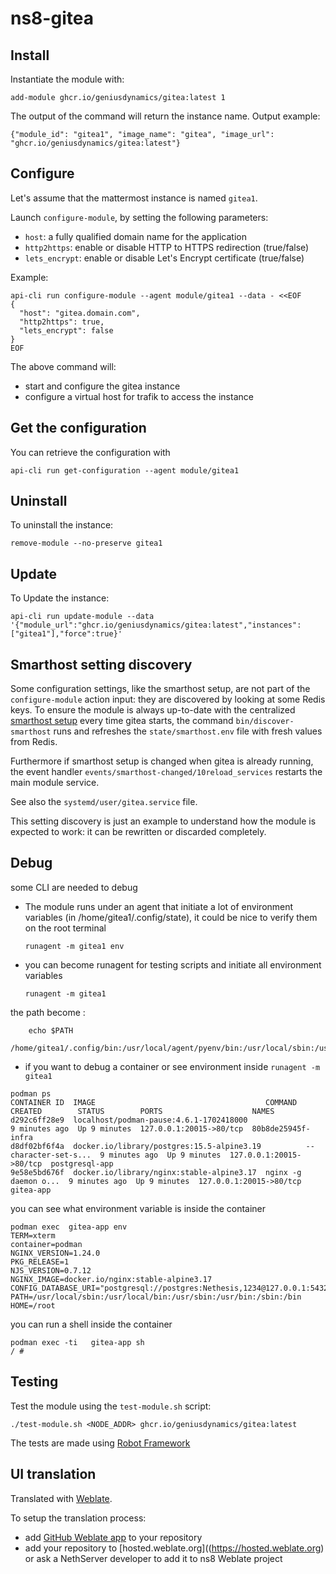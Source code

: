 # ns8-gitea

## Install

Instantiate the module with:

    add-module ghcr.io/geniusdynamics/gitea:latest 1

The output of the command will return the instance name.
Output example:

    {"module_id": "gitea1", "image_name": "gitea", "image_url": "ghcr.io/geniusdynamics/gitea:latest"}

## Configure

Let's assume that the mattermost instance is named `gitea1`.

Launch `configure-module`, by setting the following parameters:
- `host`: a fully qualified domain name for the application
- `http2https`: enable or disable HTTP to HTTPS redirection (true/false)
- `lets_encrypt`: enable or disable Let's Encrypt certificate (true/false)


Example:

```
api-cli run configure-module --agent module/gitea1 --data - <<EOF
{
  "host": "gitea.domain.com",
  "http2https": true,
  "lets_encrypt": false
}
EOF
```

The above command will:
- start and configure the gitea instance
- configure a virtual host for trafik to access the instance

## Get the configuration
You can retrieve the configuration with

```
api-cli run get-configuration --agent module/gitea1
```

## Uninstall

To uninstall the instance:

    remove-module --no-preserve gitea1

## Update

To Update the instance:

    api-cli run update-module --data '{"module_url":"ghcr.io/geniusdynamics/gitea:latest","instances":["gitea1"],"force":true}'

## Smarthost setting discovery

Some configuration settings, like the smarthost setup, are not part of the
`configure-module` action input: they are discovered by looking at some
Redis keys.  To ensure the module is always up-to-date with the
centralized [smarthost
setup](https://geniusdynamics.github.io/ns8-core/core/smarthost/) every time
gitea starts, the command `bin/discover-smarthost` runs and refreshes
the `state/smarthost.env` file with fresh values from Redis.

Furthermore if smarthost setup is changed when gitea is already
running, the event handler `events/smarthost-changed/10reload_services`
restarts the main module service.

See also the `systemd/user/gitea.service` file.

This setting discovery is just an example to understand how the module is
expected to work: it can be rewritten or discarded completely.

## Debug

some CLI are needed to debug

- The module runs under an agent that initiate a lot of environment variables (in /home/gitea1/.config/state), it could be nice to verify them
on the root terminal

    `runagent -m gitea1 env`

- you can become runagent for testing scripts and initiate all environment variables
  
    `runagent -m gitea1`

 the path become : 
```
    echo $PATH
    /home/gitea1/.config/bin:/usr/local/agent/pyenv/bin:/usr/local/sbin:/usr/local/bin:/usr/sbin:/usr/bin:/usr/
```

- if you want to debug a container or see environment inside
 `runagent -m gitea1`
 ```
podman ps
CONTAINER ID  IMAGE                                      COMMAND               CREATED        STATUS        PORTS                    NAMES
d292c6ff28e9  localhost/podman-pause:4.6.1-1702418000                          9 minutes ago  Up 9 minutes  127.0.0.1:20015->80/tcp  80b8de25945f-infra
d8df02bf6f4a  docker.io/library/postgres:15.5-alpine3.19          --character-set-s...  9 minutes ago  Up 9 minutes  127.0.0.1:20015->80/tcp  postgresql-app
9e58e5bd676f  docker.io/library/nginx:stable-alpine3.17  nginx -g daemon o...  9 minutes ago  Up 9 minutes  127.0.0.1:20015->80/tcp  gitea-app
```

you can see what environment variable is inside the container
```
podman exec  gitea-app env
TERM=xterm
container=podman
NGINX_VERSION=1.24.0
PKG_RELEASE=1
NJS_VERSION=0.7.12
NGINX_IMAGE=docker.io/nginx:stable-alpine3.17
CONFIG_DATABASE_URI="postgresql://postgres:Nethesis,1234@127.0.0.1:5432/toto"
PATH=/usr/local/sbin:/usr/local/bin:/usr/sbin:/usr/bin:/sbin:/bin
HOME=/root
```

you can run a shell inside the container

```
podman exec -ti   gitea-app sh
/ # 
```
## Testing

Test the module using the `test-module.sh` script:


    ./test-module.sh <NODE_ADDR> ghcr.io/geniusdynamics/gitea:latest

The tests are made using [Robot Framework](https://robotframework.org/)

## UI translation

Translated with [Weblate](https://hosted.weblate.org/projects/ns8/).

To setup the translation process:

- add [GitHub Weblate app](https://docs.weblate.org/en/latest/admin/continuous.html#github-setup) to your repository
- add your repository to [hosted.weblate.org]((https://hosted.weblate.org) or ask a NethServer developer to add it to ns8 Weblate project
